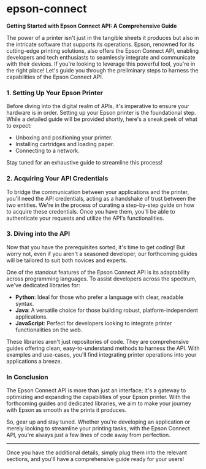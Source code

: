 # epson-connect
**Getting Started with Epson Connect API: A Comprehensive Guide**

The power of a printer isn't just in the tangible sheets it produces but also in the intricate software that supports its operations. Epson, renowned for its cutting-edge printing solutions, also offers the Epson Connect API, enabling developers and tech enthusiasts to seamlessly integrate and communicate with their devices. If you're looking to leverage this powerful tool, you're in the right place! Let's guide you through the preliminary steps to harness the capabilities of the Epson Connect API.

### **1. Setting Up Your Epson Printer**

Before diving into the digital realm of APIs, it's imperative to ensure your hardware is in order. Setting up your Epson printer is the foundational step. While a detailed guide will be provided shortly, here's a sneak peek of what to expect:

- Unboxing and positioning your printer.
- Installing cartridges and loading paper.
- Connecting to a network.

Stay tuned for an exhaustive guide to streamline this process!

### **2. Acquiring Your API Credentials**

To bridge the communication between your applications and the printer, you'll need the API credentials, acting as a handshake of trust between the two entities. We're in the process of curating a step-by-step guide on how to acquire these credentials. Once you have them, you'll be able to authenticate your requests and utilize the API's functionalities.

### **3. Diving into the API**

Now that you have the prerequisites sorted, it's time to get coding! But worry not, even if you aren't a seasoned developer, our forthcoming guides will be tailored to suit both novices and experts.

One of the standout features of the Epson Connect API is its adaptability across programming languages. To assist developers across the spectrum, we've dedicated libraries for:

- **Python**: Ideal for those who prefer a language with clear, readable syntax.
- **Java**: A versatile choice for those building robust, platform-independent applications.
- **JavaScript**: Perfect for developers looking to integrate printer functionalities on the web.

These libraries aren't just repositories of code. They are comprehensive guides offering clean, easy-to-understand methods to harness the API. With examples and use-cases, you'll find integrating printer operations into your applications a breeze.

### **In Conclusion**

The Epson Connect API is more than just an interface; it's a gateway to optimizing and expanding the capabilities of your Epson printer. With the forthcoming guides and dedicated libraries, we aim to make your journey with Epson as smooth as the prints it produces. 

So, gear up and stay tuned. Whether you're developing an application or merely looking to streamline your printing tasks, with the Epson Connect API, you're always just a few lines of code away from perfection.

---

Once you have the additional details, simply plug them into the relevant sections, and you'll have a comprehensive guide ready for your users!
